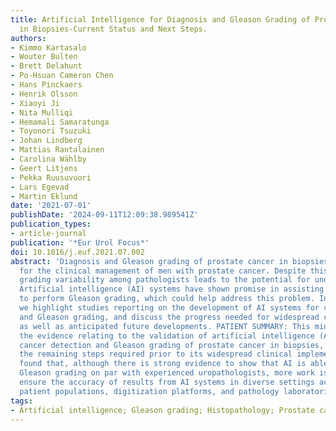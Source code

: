 ```yaml
---
title: Artificial Intelligence for Diagnosis and Gleason Grading of Prostate Cancer
  in Biopsies-Current Status and Next Steps.
authors:
- Kimmo Kartasalo
- Wouter Bulten
- Brett Delahunt
- Po-Hsuan Cameron Chen
- Hans Pinckaers
- Henrik Olsson
- Xiaoyi Ji
- Nita Mulliqi
- Hemamali Samaratunga
- Toyonori Tsuzuki
- Johan Lindberg
- Mattias Rantalainen
- Carolina Wählby
- Geert Litjens
- Pekka Ruusuvuori
- Lars Egevad
- Martin Eklund
date: '2021-07-01'
publishDate: '2024-09-11T12:09:38.989541Z'
publication_types:
- article-journal
publication: '*Eur Urol Focus*'
doi: 10.1016/j.euf.2021.07.002
abstract: 'Diagnosis and Gleason grading of prostate cancer in biopsies are critical
  for the clinical management of men with prostate cancer. Despite this, the high
  grading variability among pathologists leads to the potential for under- and overtreatment.
  Artificial intelligence (AI) systems have shown promise in assisting pathologists
  to perform Gleason grading, which could help address this problem. In this mini-review,
  we highlight studies reporting on the development of AI systems for cancer detection
  and Gleason grading, and discuss the progress needed for widespread clinical implementation,
  as well as anticipated future developments. PATIENT SUMMARY: This mini-review summarizes
  the evidence relating to the validation of artificial intelligence (AI)-assisted
  cancer detection and Gleason grading of prostate cancer in biopsies, and highlights
  the remaining steps required prior to its widespread clinical implementation. We
  found that, although there is strong evidence to show that AI is able to perform
  Gleason grading on par with experienced uropathologists, more work is needed to
  ensure the accuracy of results from AI systems in diverse settings across different
  patient populations, digitization platforms, and pathology laboratories.'
tags:
- Artificial intelligence; Gleason grading; Histopathology; Prostate cancer; Uropathology
---
```

